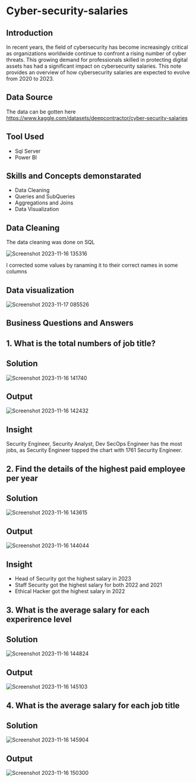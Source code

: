 # Cyber-security-salaries

## Introduction
In recent years, the field of cybersecurity has become increasingly critical as organizations worldwide continue to confront a rising number of cyber threats. This growing demand for professionals skilled in protecting digital assets has had a significant impact on cybersecurity salaries. This note provides an overview of how cybersecurity salaries are expected to evolve from 2020 to 2023.
## Data Source
The data can be gotten here https://www.kaggle.com/datasets/deepcontractor/cyber-security-salaries
## Tool Used
- Sql Server
- Power BI
## Skills and Concepts demonstarated
- Data Cleaning
- Queries and SubQueries
- Aggregations and Joins
- Data Visualization
## Data Cleaning
The data cleaning was done on SQL 

![Screenshot 2023-11-16 135316](https://github.com/AdekunleOjo/Cyber-security-salaries/assets/55541028/5e88094c-8f5f-4274-824a-988ba64c287c)

I corrected some values by ranaming it to their correct names in some columns
## Data visualization
![Screenshot 2023-11-17 085526](https://github.com/AdekunleOjo/Cyber-security-salaries/assets/55541028/375a8cff-77ff-4d4c-a92e-696bfd448ee2)

## Business Questions and Answers
## 1. What is the total numbers of job title?
## Solution
![Screenshot 2023-11-16 141740](https://github.com/AdekunleOjo/Cyber-security-salaries/assets/55541028/e0182d55-c43b-4260-9319-0bb79b0cf353)
## Output
![Screenshot 2023-11-16 142432](https://github.com/AdekunleOjo/Cyber-security-salaries/assets/55541028/712914eb-0cbc-4fa7-93c9-c0eb9d94ad18)
## Insight
Security Engineer, Security Analyst, Dev SecOps Engineer has the most jobs, as Security Engineer topped the chart with 1761 Security Engineer.
## 2. Find the details of the highest paid employee per year
## Solution
![Screenshot 2023-11-16 143615](https://github.com/AdekunleOjo/Cyber-security-salaries/assets/55541028/06b0269f-bc38-4593-9c6a-597b3c7be9e5)
## Output
![Screenshot 2023-11-16 144044](https://github.com/AdekunleOjo/Cyber-security-salaries/assets/55541028/2331fc16-b865-453e-95ee-595c0ecac938)
## Insight
- Head of Security got the highest salary in 2023
- Staff Security got the highest salary for both 2022 and 2021
- Ethical Hacker got the highest salary in 2022
## 3. What is the average salary for each experirence level
## Solution
![Screenshot 2023-11-16 144824](https://github.com/AdekunleOjo/Cyber-security-salaries/assets/55541028/a7fa2175-dd26-4276-be36-06226cd6a990)
## Output
![Screenshot 2023-11-16 145103](https://github.com/AdekunleOjo/Cyber-security-salaries/assets/55541028/c9f3cf8a-67bf-46b0-8335-35487c7f6333)
## 4. What is the average salary for each job title
## Solution
![Screenshot 2023-11-16 145904](https://github.com/AdekunleOjo/Cyber-security-salaries/assets/55541028/ee43e851-a2b5-425f-88a9-6544a40f850a)
## Output
![Screenshot 2023-11-16 150300](https://github.com/AdekunleOjo/Cyber-security-salaries/assets/55541028/e69b8a4f-3bc3-4879-8881-36690ea3b54b)





